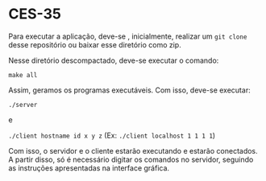 # CES-35

Para executar a aplicação, deve-se , inicialmente, realizar um ```git clone``` desse repositório ou baixar esse diretório como zip.

Nesse diretório descompactado, deve-se executar o comando:

```make all```

Assim, geramos os programas executáveis. Com isso, deve-se executar:

```./server```

e

```./client hostname id x y z``` (Ex: ```./client localhost 1 1 1 1```)

Com isso, o servidor e o cliente estarão executando e estarão conectados. A partir disso, só é necessário digitar os comandos no servidor, seguindo as instruções apresentadas na interface gráfica.
